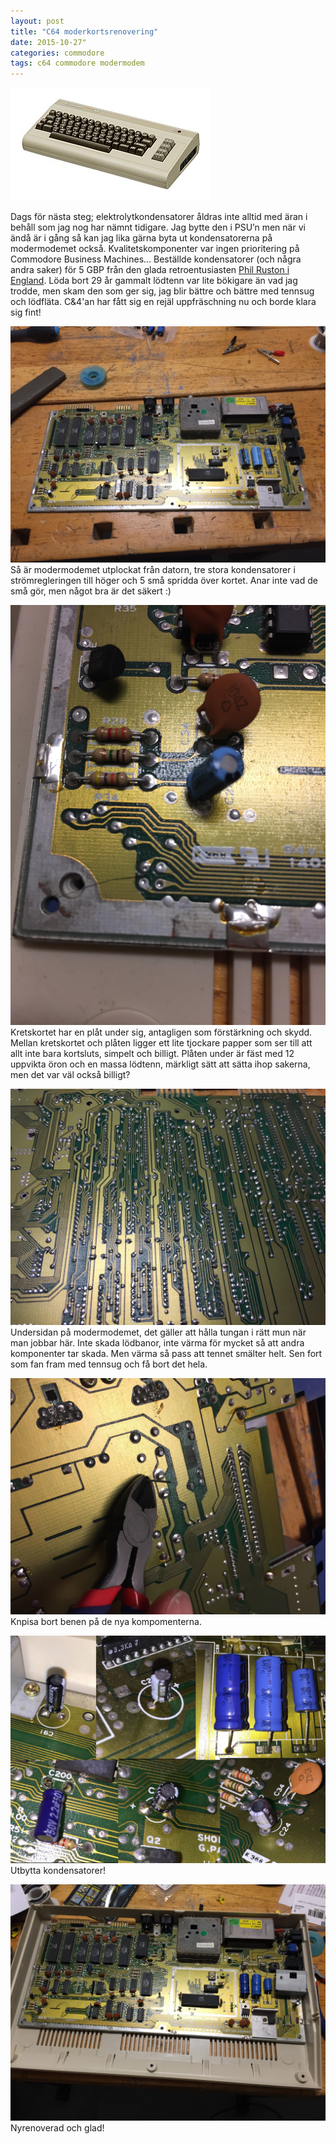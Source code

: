 ```yaml
---
layout: post
title: "C64 moderkortsrenovering"
date: 2015-10-27"
categories: commodore
tags: c64 commodore modermodem
---
```

![](/images/320px-Commodore-64-Computer-FL.jpg)

Dags för nästa steg; elektrolytkondensatorer åldras inte alltid med äran i behåll som jag nog har nämnt tidigare. Jag bytte den i PSU’n men när vi ändå är i gång så kan jag lika gärna byta ut kondensatorerna på modermodemet också. Kvalitetskomponenter var ingen prioritering på Commodore Business Machines… Beställde kondensatorer (och några andra saker) för 5 GBP från den glada retroentusiasten [Phil Ruston i England](http://www.retroleum.co.uk/). Löda bort 29 år gammalt lödtenn var lite bökigare än vad jag trodde, men skam den som ger sig, jag blir bättre och bättre med tennsug och lödfläta. C&4'an har fått sig en rejäl uppfräschning nu och borde klara sig fint!



![Hela moderkortet](/images/C64__motherboard_1-2015-10-20_21.26.15.jpg)
Så är modermodemet utplockat från datorn, tre stora kondensatorer i strömregleringen till höger och 5 små spridda över kortet. Anar inte vad de små gör, men något bra är det säkert :)

![Lödad skyddsplåt](/images/C64__motherboard_2-2015-10-20_20.57.10.jpg)
Kretskortet har en plåt under sig, antagligen som förstärkning och skydd. Mellan kretskortet och plåten ligger ett lite tjockare papper som ser till att allt inte bara kortsluts, simpelt och billigt. Plåten under är fäst med 12 uppvikta öron och en massa lödtenn, märkligt sätt att sätta ihop sakerna, men det var väl också billigt?

![Moderkort undersida](/images/C64__motherboard_3-2015-10-20_22.01.59.jpg)
Undersidan på modermodemet, det gäller att hålla tungan i rätt mun när man jobbar här. Inte skada lödbanor, inte värma för mycket så att andra komponenter tar skada. Men värma så pass att tennet smälter helt. Sen fort som fan fram med tennsug och få bort det hela.

![Knipsa ben](/images/C64__motherboard_4-2015-10-20_22.37.24.jpg)
Knpisa bort benen på de nya kompomenterna.

![Nya elektrolyter](/images/C64__motherboard_5-2015-10-20_22.15.59.jpg)
Utbytta kondensatorer!

![Efter renovering](/images/C64__motherboard_6-2015-10-27_17.35.00.jpg)
Nyrenoverad och glad!
